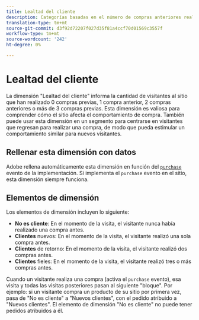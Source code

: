 ```yaml
---
title: Lealtad del cliente
description: Categorías basadas en el número de compras anteriores realizadas por un visitante.
translation-type: tm+mt
source-git-commit: d3f92d72207f027d35f81a4ccf70d01569c3557f
workflow-type: tm+mt
source-wordcount: '242'
ht-degree: 0%

---
```



# Lealtad del cliente

La dimensión &quot;Lealtad del cliente&quot; informa la cantidad de visitantes al sitio que han realizado 0 compras previas, 1 compra anterior, 2 compras anteriores o más de 3 compras previas. Esta dimensión es valiosa para comprender cómo el sitio afecta el comportamiento de compra. También puede usar esta dimensión en un segmento para centrarse en visitantes que regresan para realizar una compra, de modo que pueda estimular un comportamiento similar para nuevos visitantes.

## Rellenar esta dimensión con datos

Adobe rellena automáticamente esta dimensión en función del [`purchase`](/help/implement/vars/page-vars/events/event-purchase.md) evento de la implementación. Si implementa el `purchase` evento en el sitio, esta dimensión siempre funciona.

## Elementos de dimensión

Los elementos de dimensión incluyen lo siguiente:

* **No es cliente**: En el momento de la visita, el visitante nunca había realizado una compra antes.
* **Clientes** nuevos: En el momento de la visita, el visitante realizó una sola compra antes.
* **Clientes** de retorno: En el momento de la visita, el visitante realizó dos compras antes.
* **Clientes** fieles: En el momento de la visita, el visitante realizó tres o más compras antes.

Cuando un visitante realiza una compra (activa el `purchase` evento), esa visita y todas las visitas posteriores pasan al siguiente &quot;bloque&quot;. Por ejemplo: si un visitante compra un producto de su sitio por primera vez, pasa de &quot;No es cliente&quot; a &quot;Nuevos clientes&quot;, con el pedido atribuido a &quot;Nuevos clientes&quot;. El elemento de dimensión &quot;No es cliente&quot; no puede tener pedidos atribuidos a él.
